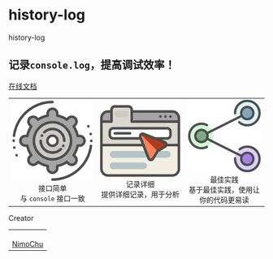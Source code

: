 # history-log

<!--MR-D{tpl: 'home'}-->

<!-- MARKRUN-HTML
<style>h1 {display:none;}</style>
-->

<div class="face-one-intro">
    <div class="face-one-intro-title">history-log</div>
    <h2 class="face-one-intro-desc">
        记录<code>console.log</code>，提高调试效率！
    </h2>
    <div class="face-one-intro-tool">
        <a href="https://onface.github.io/history-log" class="face-one-intro-btn face-one-intro-btn--primary mr-online-hide" >在线文档</a>
        <!-- MARKRUN-HTML
            <a href="./doc/intro.md" class="face-one-intro-btn face-one-intro-btn--primary">指引</a>
            <a href="http://github.com/onface/history-log" class="face-one-intro-btn">GITHUB</a>
        -->
    </div>
</div>
<div class="face-one-feature">
    <table style="width:100%;" data-comments="In order to github typesetting so use the table tag" >
        <tr>
            <td align="center" >
                <div class="face-one-feature-item">
                    <img src="./doc/theme/media/cogwheel.svg" alt="" class="face-one-feature-item-photo">
                    <br />
                    <div class="face-one-feature-item-label">接口简单</div>
                    <div class="face-one-feature-item-desc">与 <code>console</code> 接口一致</div>
                </div>
            </td>
            <td align="center" >
                <div class="face-one-feature-item">
                    <img src="./doc/theme/media/browser.svg" alt="" class="face-one-feature-item-photo">
                    <br />
                    <div class="face-one-feature-item-label">记录详细</div>
                    <div class="face-one-feature-item-desc">提供详细记录，用于分析</div>
                </div>
            </td>
            <td align="center" >
                <div class="face-one-feature-item">
                    <img src="./doc/theme/media/share.svg" alt="" class="face-one-feature-item-photo">
                    <br />
                    <div class="face-one-feature-item-label">最佳实践</div>
                    <div class="face-one-feature-item-desc">基于最佳实践，使用让你的代码更易读</div>
                </div>
            </td>
        </tr>
    </table>
</div>

<div class="face-one-face-one-feature-title">
    Creator
</div>
<div class="face-one-feature face-one-feature--creator">
    <table style="width:100%;" data-comments="In order to github typesetting so use the table tag" >
        <tr>
            <td align="center" >
                <a class="face-one-feature-item" href="https://github.com/nimojs">
                    <img src="https://github.com/nimojs.png" width="150 height="150" alt="" class="face-one-feature-item-avatar">
                    <br />
                    <div class="face-one-feature-item-label">NimoChu</div>
                </a>
            </td>
        </tr>
    </table>
</div>
